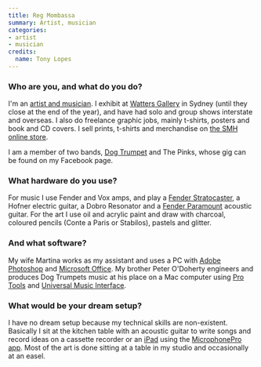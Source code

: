 ```yaml
---
title: Reg Mombassa
summary: Artist, musician
categories:
- artist
- musician
credits:
  name: Tony Lopes
---
```


### Who are you, and what do you do?

I'm an [artist and musician](https://www.facebook.com/RegMombassa "Reg's Facebook page."). I exhibit at [Watters Gallery](https://wattersgallery.com/ "An art gallery in Sydney.") in Sydney (until they close at the end of the year), and have had solo and group shows interstate and overseas. I also do freelance graphic jobs, mainly t-shirts, posters and book and CD covers. I sell prints, t-shirts and merchandise on [the SMH online store](https://www.thestore.com.au/category/artists/reg-mombassa "Reg's merchandise at The Store.").

I am a member of two bands, [Dog Trumpet](https://www.dogtrumpet.net/ "An Australian band.") and The Pinks, whose gig can be found on my Facebook page.

### What hardware do you use?

For music I use Fender and Vox amps, and play a [Fender Stratocaster][stratocaster], a Hofner electric guitar, a Dobro Resonator and a [Fender Paramount][paramount] acoustic guitar. For the art I use oil and acrylic paint and draw with charcoal, coloured pencils (Conte a Paris or Stabilos), pastels and glitter.

### And what software?

My wife Martina works as my assistant and uses a PC with [Adobe Photoshop][photoshop] and [Microsoft Office][office]. My brother Peter O'Doherty engineers and produces Dog Trumpets music at his place on a Mac computer using [Pro Tools][pro-tools] and [Universal Music Interface][universal-music-interface].

### What would be your dream setup?

I have no dream setup because my technical skills are non-existent. Basically I sit at the kitchen table with an acoustic guitar to write songs and record ideas on a cassette recorder or an [iPad][] using the [MicrophonePro app][microphone-pro-ios]. Most of the art is done sitting at a table in my studio and occasionally at an easel.

[ipad]: https://www.apple.com/ipad/ "A tablet device."
[paramount]: https://shop.fender.com/en-US/paramount-series "An acoustic guitar."
[stratocaster]: https://en.wikipedia.org/wiki/Fender_Stratocaster "An electric guitar."
[microphone-pro-ios]: https://itunes.apple.com/us/app/microphone-pro/id389797225 "A multi-function microphone app."
[office]: https://products.office.com/en-us/home "An office productivity suite."
[photoshop]: https://www.adobe.com/products/photoshop.html "A bitmap image editor."
[pro-tools]: https://www.avid.com/US/products/Pro-Tools-8-Software "Audio editing and processing software."
[universal-music-interface]: https://sourceforge.net/projects/umi/ "A MIDI sequencer."
